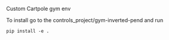 Custom Cartpole gym env

To install go to the controls_project/gym-inverted-pend and run 

```pip install -e .```
